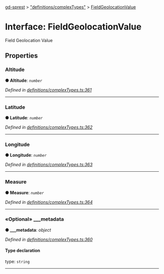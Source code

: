 [gd-sprest](../README.md) > ["definitions/complexTypes"](../modules/_definitions_complextypes_.md) > [FieldGeolocationValue](../interfaces/_definitions_complextypes_.fieldgeolocationvalue.md)



# Interface: FieldGeolocationValue


Field Geolocation Value


## Properties
<a id="altitude"></a>

###  Altitude

**●  Altitude**:  *`number`* 

*Defined in [definitions/complexTypes.ts:361](https://github.com/gunjandatta/sprest/blob/3de79f1/src/definitions/complexTypes.ts#L361)*





___

<a id="latitude"></a>

###  Latitude

**●  Latitude**:  *`number`* 

*Defined in [definitions/complexTypes.ts:362](https://github.com/gunjandatta/sprest/blob/3de79f1/src/definitions/complexTypes.ts#L362)*





___

<a id="longitude"></a>

###  Longitude

**●  Longitude**:  *`number`* 

*Defined in [definitions/complexTypes.ts:363](https://github.com/gunjandatta/sprest/blob/3de79f1/src/definitions/complexTypes.ts#L363)*





___

<a id="measure"></a>

###  Measure

**●  Measure**:  *`number`* 

*Defined in [definitions/complexTypes.ts:364](https://github.com/gunjandatta/sprest/blob/3de79f1/src/definitions/complexTypes.ts#L364)*





___

<a id="___metadata"></a>

### «Optional» ___metadata

**●  ___metadata**:  *object* 

*Defined in [definitions/complexTypes.ts:360](https://github.com/gunjandatta/sprest/blob/3de79f1/src/definitions/complexTypes.ts#L360)*


#### Type declaration


type: `string`






___


